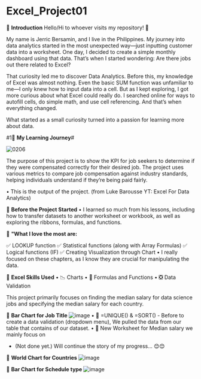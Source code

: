 # Excel_Project01
📝 **Introduction**
Hello/Hi to whoever visits my repository! 👋

My name is Jerric Bersamin, and I live in the Philippines. My journey into data analytics started in the most unexpected way—just inputting customer data into a worksheet. One day, I decided to create a simple monthly dashboard using that data. 
That’s when I started wondering: Are there jobs out there related to Excel?

That curiosity led me to discover Data Analytics. Before this, my knowledge of Excel was almost nothing. Even the basic SUM function was unfamiliar to me—I only knew how to input data into a cell.
But as I kept exploring, I got more curious about what Excel could really do. I searched online for ways to autofill cells, do simple math, and use cell referencing. And that’s when everything changed.

What started as a small curiosity turned into a passion for learning more about data.

#1📝 **My Learning Journey**#


![0206](https://github.com/user-attachments/assets/c90fbe8e-d7f3-4f56-a3a5-407ddad3d308)


The purpose of this project is to show the KPI for job seekers to determine if they were compensated correctly for their desired job. The project uses various metrics to compare job compensation against industry standards, helping individuals understand if they’re being paid fairly.

  • This is the output of the project. (from Luke Barousse YT: Excel For Data Analytics)

📝 **Before the Project Started**
  • I learned so much from his lessons, including how to transfer datasets to another worksheet or workbook, as well as exploring the ribbons, formulas, and functions.

📝  **"What I love the most are:**

  ✅ LOOKUP function
  ✅ Statistical functions (along with Array Formulas)
  ✅ Logical functions (IF)
  ✅ Creating Visualization through Chart
  • I really focused on these chapters, as I know they are crucial for manipulating the data.

📝 **Excel Skills Used**
 • 📉 Charts
 • 🧮 Formulas and Functions
 • ❎ Data Validation

This project primarily focuses on finding the median salary for data science jobs and specifying the median salary for each country.

📌 **Bar Chart for Job Title**
![image](https://github.com/user-attachments/assets/38277ad9-ba13-4613-ac1f-ddd30c71962c)
 • 🧮 =UNIQUE() & =SORT() - Before to create a data validation (dropdown menu), We pulled the data from
   our table that contains of our dataset.
 • 📁 New Worksheet for Median salary we mainly focus on 
- (Not done yet.) Will continue the story of my progress... 😊😊

📌 **World Chart for Countries**
![image](https://github.com/user-attachments/assets/63a0bd7e-2600-4aa1-8917-c1d6a56ff9da)

📌 **Bar Chart for Schedule type**
![image](https://github.com/user-attachments/assets/a9e0294c-40fa-4a35-aca9-a418d4bd5c51)

